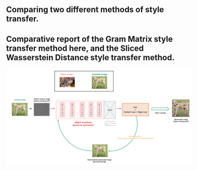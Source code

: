 ## Comparing two different methods of style transfer.

## Comparative report of the Gram Matrix style transfer method here, and the Sliced Wasserstein Distance style transfer method.

![image](NST_gram_matrix_explained.png)
